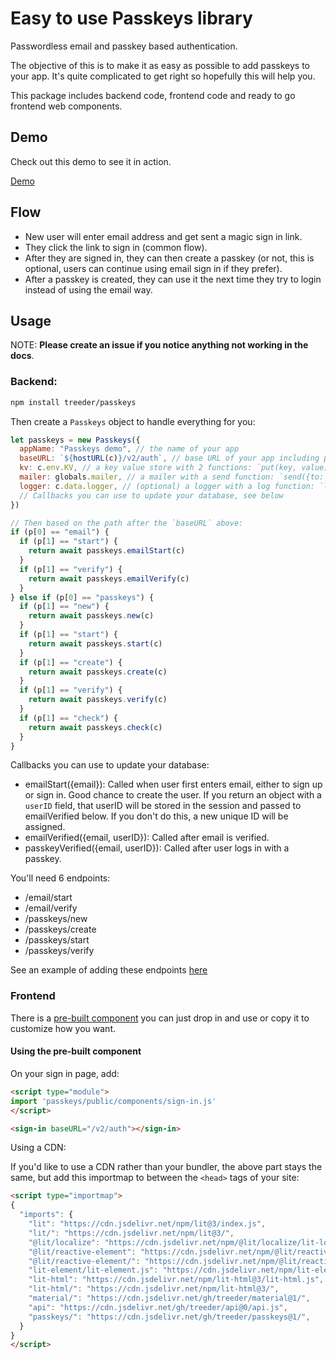 # Easy to use Passkeys library

Passwordless email and passkey based authentication.

The objective of this is to make it as easy as possible to add passkeys to your app. It's quite complicated
to get right so hopefully this will help you. 

This package includes backend code, frontend code and ready to go frontend web components. 

## Demo

Check out this demo to see it in action. 

[Demo](https://passkeys-3nt.pages.dev/)

## Flow

- New user will enter email address and get sent a magic sign in link. 
- They click the link to sign in (common flow).
- After they are signed in, they can then create a passkey (or not, this is optional, users can continue using email sign in if they prefer).
- After a passkey is created, they can use it the next time they try to login instead of using the email way.

## Usage

NOTE: <b>Please create an issue if you notice anything not working in the docs</b>.

###  Backend:

```sh
npm install treeder/passkeys
```

Then create a `Passkeys` object to handle everything for you:

```js
let passkeys = new Passkeys({
  appName: "Passkeys demo", // the name of your app
  baseURL: `${hostURL(c)}/v2/auth`, // base URL of your app including path up to the endpoints below
  kv: c.env.KV, // a key value store with 2 functions: `put(key, value)` and `get(key)`
  mailer: globals.mailer, // a mailer with a send function: `send({to: "email", subject: "subject", body: "body"})` 
  logger: c.data.logger, // (optional) a logger with a log function: `log(message)`
  // Callbacks you can use to update your database, see below
})

// Then based on the path after the `baseURL` above:
if (p[0] == "email") {
  if (p[1] == "start") {
    return await passkeys.emailStart(c)
  }
  if (p[1] == "verify") {
    return await passkeys.emailVerify(c)
  }
} else if (p[0] == "passkeys") {
  if (p[1] == "new") {
    return await passkeys.new(c)
  }
  if (p[1] == "start") {
    return await passkeys.start(c)
  }
  if (p[1] == "create") {
    return await passkeys.create(c)
  }
  if (p[1] == "verify") {
    return await passkeys.verify(c)
  }
  if (p[1] == "check") {
    return await passkeys.check(c)
  }
}
```

Callbacks you can use to update your database:

- emailStart({email}): Called when user first enters email, either to sign up or sign in. Good chance to create the 
  user. If you return an object with a `userID` field, that userID will be stored in the session and passed to emailVerified below. If you don't do this, a new unique ID will be assigned. 
- emailVerified({email, userID}): Called after email is verified. 
- passkeyVerified({email, userID}): Called after user logs in with a passkey. 

You'll need 6 endpoints:

- /email/start
- /email/verify
- /passkeys/new
- /passkeys/create
- /passkeys/start
- /passkeys/verify

See an example of adding these endpoints [here](functions/v2/auth/[[catchall]].js)

### Frontend

There is a [pre-built component](/public/components/sign-in.js) you can just drop in and use or copy it to customize how you want. 

#### Using the pre-built component 

On your sign in page, add:

```html
<script type="module">
import 'passkeys/public/components/sign-in.js'
</script>

<sign-in baseURL="/v2/auth"></sign-in>
```

Using a CDN:

If you'd like to use a CDN rather than your bundler, the above part stays the same, but add this importmap to between the `<head>` tags of your site:

```html
<script type="importmap">
{
  "imports": {
    "lit": "https://cdn.jsdelivr.net/npm/lit@3/index.js",
    "lit/": "https://cdn.jsdelivr.net/npm/lit@3/",
    "@lit/localize": "https://cdn.jsdelivr.net/npm/@lit/localize/lit-localize.js",
    "@lit/reactive-element": "https://cdn.jsdelivr.net/npm/@lit/reactive-element@1/reactive-element.js",
    "@lit/reactive-element/": "https://cdn.jsdelivr.net/npm/@lit/reactive-element@1/",
    "lit-element/lit-element.js": "https://cdn.jsdelivr.net/npm/lit-element@4/lit-element.js",
    "lit-html": "https://cdn.jsdelivr.net/npm/lit-html@3/lit-html.js",
    "lit-html/": "https://cdn.jsdelivr.net/npm/lit-html@3/",
    "material/": "https://cdn.jsdelivr.net/gh/treeder/material@1/",
    "api": "https://cdn.jsdelivr.net/gh/treeder/api@0/api.js",
    "passkeys/": "https://cdn.jsdelivr.net/gh/treeder/passkeys@1/",
  }
}
</script>
```
